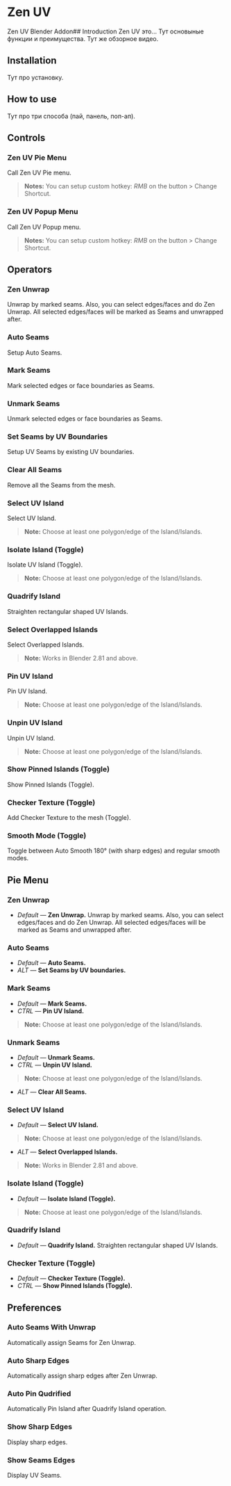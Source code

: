 
# Zen UV
Zen UV Blender Addon## Introduction
Zen UV это... Тут основыные функции и преимущества. Тут же обзорное видео.

## Installation
Тут про установку.

## How to use
Тут про три способа (пай, панель, поп-ап).

## Controls

### Zen UV Pie Menu
Call Zen UV Pie menu.

> **Notes:** You can setup custom hotkey: *RMB* on the button > Change Shortcut.

### Zen UV Popup Menu
Call Zen UV Popup menu.

> **Notes:** You can setup custom hotkey: *RMB* on the button > Change Shortcut.

## Operators

### Zen Unwrap
Unwrap by marked seams. Also, you can select edges/faces and do Zen Unwrap. All selected edges/faces will be marked as Seams and unwrapped after.

### Auto Seams
Setup Auto Seams.

### Mark Seams
Mark selected edges or face boundaries as Seams.

### Unmark Seams
Unmark selected edges or face boundaries as Seams.

### Set Seams by UV Boundaries
Setup UV Seams by existing UV boundaries.

### Clear All Seams
Remove all the Seams from the mesh.

### Select UV Island
Select UV Island. 

> **Note:** Choose at least one polygon/edge of the Island/Islands.

### Isolate Island (Toggle)
Isolate UV Island (Toggle). 

> **Note:** Choose at least one polygon/edge of the Island/Islands.

### Quadrify Island
Straighten rectangular shaped UV Islands.

### Select Overlapped Islands
Select Overlapped Islands.

> **Note:** Works in Blender 2.81 and above.

### Pin UV Island
Pin UV Island. 

> **Note:** Choose at least one polygon/edge of the Island/Islands.

### Unpin UV Island
Unpin UV Island. 

> **Note:** Choose at least one polygon/edge of the Island/Islands.

### Show Pinned Islands (Toggle)
Show Pinned Islands (Toggle).

### Checker Texture (Toggle)
Add Checker Texture to the mesh (Toggle).

### Smooth Mode (Toggle)
Toggle between Auto Smooth 180° (with sharp edges) and regular smooth modes.

## Pie Menu

### Zen Unwrap
- *Default* — **Zen Unwrap.** Unwrap by marked seams. Also, you can select edges/faces and do Zen Unwrap. All selected edges/faces will be marked as Seams and unwrapped after.

### Auto Seams
- *Default* — **Auto Seams.**
- *ALT* — **Set Seams by UV boundaries.**

### Mark Seams
- *Default* — **Mark Seams.**
- *CTRL* — **Pin UV Island.**

> **Note:** Choose at least one polygon/edge of the Island/Islands.

### Unmark Seams
- *Default* — **Unmark Seams.**
- *CTRL* — **Unpin UV Island.**

> **Note:** Choose at least one polygon/edge of the Island/Islands.

- *ALT* — **Clear All Seams.**

### Select UV Island
- *Default* — **Select UV Island.**

> **Note:** Choose at least one polygon/edge of the Island/Islands.

- *ALT* — **Select Overlapped Islands.**

> **Note:** Works in Blender 2.81 and above.

### Isolate Island (Toggle)
- *Default* — **Isolate Island (Toggle).**

> **Note:** Choose at least one polygon/edge of the Island/Islands.

### Quadrify Island
- *Default* — **Quadrify Island.** Straighten rectangular shaped UV Islands.

### Checker Texture (Toggle)
- *Default* — **Checker Texture (Toggle).**
- *CTRL* — **Show Pinned Islands (Toggle).** 

## Preferences

### Auto Seams With Unwrap
Automatically assign Seams for Zen Unwrap.

### Auto Sharp Edges
Automatically assign sharp edges after Zen Unwrap.

### Auto Pin Qudrified
Automatically Pin Island after Quadrify Island operation.

### Show Sharp Edges
Display sharp edges.

### Show Seams Edges
Display UV Seams.
<!--stackedit_data:
eyJoaXN0b3J5IjpbLTgwNzUxNTU4Myw5OTU1NDk0NDEsLTk5OD
cwMDU3MV19
-->